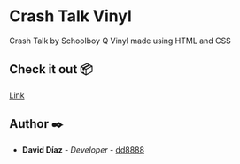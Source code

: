 # Crash Talk Vinyl

Crash Talk by Schoolboy Q Vinyl made using HTML and CSS

## Check it out 📦

[Link](https://dd8888.github.io/crash_vinyl_css/)

## Author ✒️

- **David Díaz** - _Developer_ - [dd8888](https://github.com/dd8888)
